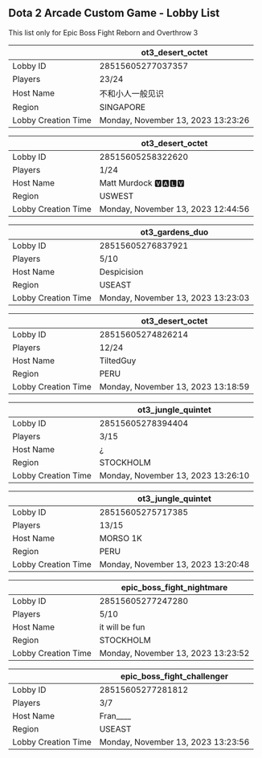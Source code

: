 ## Dota 2 Arcade Custom Game - Lobby List

This list only for Epic Boss Fight Reborn and Overthrow 3

|  | ot3_desert_octet |
| ------ | ------ |
| Lobby ID | 28515605277037357 |
| Players | 23/24 |
| Host Name | 不和小人一般见识 |
| Region | SINGAPORE |
| Lobby Creation Time | Monday, November 13, 2023 13:23:26 |


|  | ot3_desert_octet |
| ------ | ------ |
| Lobby ID | 28515605258322620 |
| Players | 1/24 |
| Host Name | Matt Murdock  🆅🅰🅻🆅 |
| Region | USWEST |
| Lobby Creation Time | Monday, November 13, 2023 12:44:56 |


|  | ot3_gardens_duo |
| ------ | ------ |
| Lobby ID | 28515605276837921 |
| Players | 5/10 |
| Host Name | Despicision |
| Region | USEAST |
| Lobby Creation Time | Monday, November 13, 2023 13:23:03 |


|  | ot3_desert_octet |
| ------ | ------ |
| Lobby ID | 28515605274826214 |
| Players | 12/24 |
| Host Name | TiltedGuy |
| Region | PERU |
| Lobby Creation Time | Monday, November 13, 2023 13:18:59 |


|  | ot3_jungle_quintet |
| ------ | ------ |
| Lobby ID | 28515605278394404 |
| Players | 3/15 |
| Host Name | ¿ |
| Region | STOCKHOLM |
| Lobby Creation Time | Monday, November 13, 2023 13:26:10 |


|  | ot3_jungle_quintet |
| ------ | ------ |
| Lobby ID | 28515605275717385 |
| Players | 13/15 |
| Host Name | MORSO 1K |
| Region | PERU |
| Lobby Creation Time | Monday, November 13, 2023 13:20:48 |


|  | epic_boss_fight_nightmare |
| ------ | ------ |
| Lobby ID | 28515605277247280 |
| Players | 5/10 |
| Host Name | it will be fun |
| Region | STOCKHOLM |
| Lobby Creation Time | Monday, November 13, 2023 13:23:52 |


|  | epic_boss_fight_challenger |
| ------ | ------ |
| Lobby ID | 28515605277281812 |
| Players | 3/7 |
| Host Name | Fran____ |
| Region | USEAST |
| Lobby Creation Time | Monday, November 13, 2023 13:23:56 |


